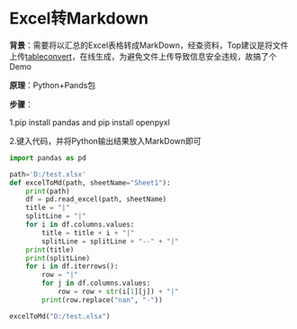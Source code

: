 # Excel转Markdown

**背景**：需要将以汇总的Excel表格转成MarkDown，经查资料，Top建议是将文件上传[tableconvert](https://tableconvert.com/)，在线生成，为避免文件上传导致信息安全违规，故搞了个Demo

**原理**：Python+Pands包

**步骤**：

1.pip install pandas   and   pip install openpyxl 

2.键入代码，并将Python输出结果放入MarkDown即可

```python
import pandas as pd

path='D:/test.xlsx'
def excelToMd(path, sheetName="Sheet1"):
    print(path)
    df = pd.read_excel(path, sheetName)
    title = "|"
    splitLine = "|"
    for i in df.columns.values:
        title = title + i + "|"
        splitLine = splitLine + "--" + "|"
    print(title)
    print(splitLine)
    for i in df.iterrows():
        row = "|"
        for j in df.columns.values:
            row = row + str(i[1][j]) + "|"
        print(row.replace("nan", "-"))

excelToMd("D:/test.xlsx")
```

